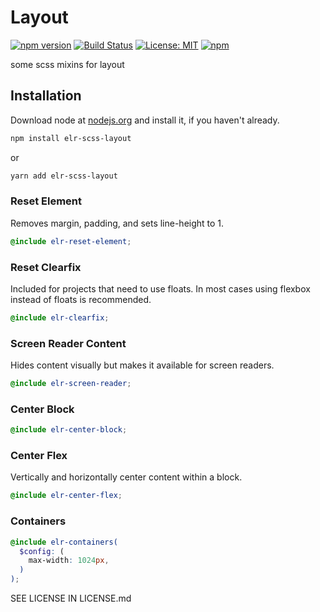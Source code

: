 # Layout

[![npm version](http://img.shields.io/npm/v/elr-scss-layout.svg)](https://www.npmjs.org/package/elr-scss-layout)
[![Build Status](https://github.com/elr-scss-layout/workflows/CI/badge.svg)](https://github.com/elr-scss-layout/actions?workflow=CI)
[![License: MIT](https://img.shields.io/badge/License-MIT-yellow.svg)](https://opensource.org/licenses/MIT)
[![npm](https://img.shields.io/npm/dm/elr-scss-layout.svg?style=flat)](https://www.npmjs.com/package/elr-scss-layout)

some scss mixins for layout

## Installation

Download node at [nodejs.org](http://nodejs.org) and install it, if you haven't already.

```sh
npm install elr-scss-layout
```

or

```sh
yarn add elr-scss-layout
```

### Reset Element

Removes margin, padding, and sets line-height to 1.

```scss
@include elr-reset-element;
```

### Reset Clearfix

Included for projects that need to use floats. In most cases using flexbox instead of floats is recommended.

```scss
@include elr-clearfix;
```

### Screen Reader Content

Hides content visually but makes it available for screen readers.

```scss
@include elr-screen-reader;
```

### Center Block

```scss
@include elr-center-block;
```

### Center Flex

Vertically and horizontally center content within a block.

```scss
@include elr-center-flex;
```

### Containers

```scss
@include elr-containers(
  $config: (
    max-width: 1024px,
  )
);
```

SEE LICENSE IN LICENSE.md
